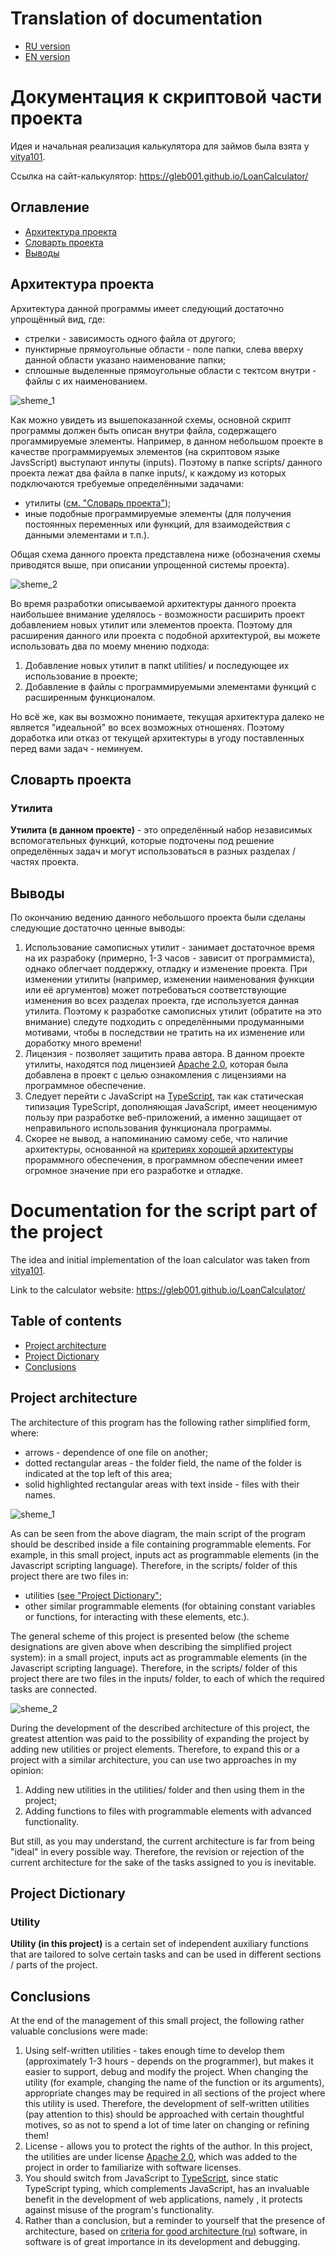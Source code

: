 

# Translation of documentation
* [RU version](#Документация-к-скриптовой-части-проекта)
* [EN version](#Documentation-for-the-script-part-of-the-project)


# Документация к скриптовой части проекта

Идея и начальная реализация калькулятора для займов
была взята у [vitya101](https://github.com/vitya101).

Ссылка на сайт-калькулятор: https://gleb001.github.io/LoanCalculator/


## Оглавление
* [Архитектура проекта](#Архитектура-проекта)
* [Словарть проекта](#Словарть-проекта)
* [Выводы](#Выводы)


## Архитектура проекта
Архитектура данной программы имеет следующий достаточно
упрощённый вид, где:
* стрелки - зависимость одного файла от другого;
* пунктирные прямоугольные области - поле папки, слева вверху
данной области указано наименование папки;
* сплошные выделенные прямоугольные области с тектсом внутри -
файлы с их наименованием.

![sheme_1](./media/Simplified%20view%20of%20the%20js%20code%20architecture.png)

Как можно увидеть из вышепоказанной схемы, основной 
скрипт программы должен быть описан внутри файла,
содержащего прогаммируемые элементы. Например, в данном
небольшом проекте в качестве программируемых элементов (на
скриптовом языке JavsScript) выступают инпуты (inputs). 
Поэтому в папке scripts/ данного проекта лежат два файла в
папке inputs/, к каждому из которых подключаются требуемые
определёнными задачами:
* утилиты ([см. "Cловарь проекта"](#Утилита));
* иные подобные программируемые элементы (для получения постоянных
переменных или функций, для взаимодействия с данными элементами и т.п.).

Общая схема данного проекта представлена ниже (обозначения схемы
приводятся выше, при описании упрощенной системы проекта).

![sheme_2](./media/file%20script%20structure%20of%20the%20project.png)

Во время разработки описываемой архитектуры данного проекта наибольшее
внимание уделялось - возможности расширить проект добавлением новых
утилит или элементов проекта. Поэтому для расширения данного или
проекта с подобной архитектурой, вы можете использовать два по
моему мнению подхода:
1. Добавление новых утилит в папкt utilities/ и последующее их
использование в проекте;
2. Добавление в файлы с программируемыми элементами функций с
расширенным функционалом.

Но всё же, как вы возможно понимаете, текущая архитектура далеко не
является "идеальной" во всех возможных отношенях. Поэтому доработка или
отказ от текущей архитектуры в угоду поставленных перед вами задач - 
неминуем.


## Словарть проекта
### Утилита
**Утилита (в данном проекте)** - это определённый набор независимых
вспомогательных функций, которые подточены под решение
определённых задач и могут использоваться в разных разделах /
частях проекта.


## Выводы
По окончанию ведению данного небольшого проекта были сделаны
следующие достаточно ценные выводы:
1. Использование самописных утилит - занимает достаточное
время на их разрабоку (примерно, 1-3 часов - зависит от
программиста), однако облегчает поддержку, отладку и изменение
проекта.
При изменении утилиты (например, изменении наименования
функции или её аргументов) может потребоваться соответствующие
изменения во всех разделах проекта, где используется данная
утилита. Поэтому к разработке самописных утилит (обратите на
это внимание) следуте подходить с определёнными продуманными
мотивами, чтобы в последствии не тратить на их изменение или
доработку много времени!
2. Лицензия - позволяет защитить права автора. В данном проекте
утилиты, находятся под лицензией
[Apache 2.0](https://www.apache.org/licenses/LICENSE-2.0.html),
которая была добавлена в проект с целью ознакомления с лицензиями
на программное обеспечение.
3. Следует перейти с JavaScript на [TypeScript](https://www.typescriptlang.org/),
так как статическая типизация TypeScript, дополняющая JavaScript,
имеет неоценимую пользу при разработке веб-приложений, а именно
защищает от неправильного использования функционала программы.
4. Скорее не вывод, а напоминанию самому себе, что наличие архитектуры,
основанной на [критериях хорошей архитектуры](https://habr.com/ru/post/276593/)
прораммного обеспечения, в программном обеспечении имеет
огромное значение при его разработке и отладке.


# Documentation for the script part of the project

The idea and initial implementation of the loan calculator
was taken from [vitya101](https://github.com/vitya101 ).

Link to the calculator website: https://gleb001.github.io/LoanCalculator/


## Table of contents
* [Project architecture](#Project-architecture)
* [Project Dictionary](#Project-Dictionary)
* [Conclusions](#Conclusions)


## Project architecture
The architecture of this program has the following rather
simplified form, where:
* arrows - dependence of one file on another;
* dotted rectangular areas - the folder field,
the name of the folder is indicated at the top left of this area;
* solid highlighted rectangular areas with text inside -
files with their names.

![sheme_1](./media/Simplified%20view%20of%20the%20js%20code%20architecture.png)

As can be seen from the above diagram, the main
script of the program should be described inside a file
containing programmable elements. For example, in this
small project, inputs act as programmable elements (in the
Javascript scripting language).
Therefore, in the scripts/ folder of this project there are two
files in:
* utilities ([see "Project Dictionary"](#Utility);
* other similar programmable elements (for obtaining constant
variables or functions, for interacting with these elements, etc.).

The general scheme of this project is presented below (the scheme
designations are given above when describing the simplified project
system): in a small project, inputs act as programmable elements
(in the Javascript scripting language).
Therefore, in the scripts/ folder of this project there are
two files in the inputs/ folder, to each of which the required
tasks are connected.

![sheme_2](./media/file%20script%20structure%20of%20the%20project.png)

During the development of the described architecture of this project,
the greatest attention was paid to the possibility of expanding the
project by adding new utilities or project elements. Therefore, to
expand this or a project with a similar architecture, you can use
two approaches in my opinion:
1. Adding new utilities in the utilities/ folder and then
using them in the project;
2. Adding functions to files with programmable elements with
advanced functionality.

But still, as you may understand, the current architecture is far
from being "ideal" in every possible way. Therefore, the revision or
rejection of the current architecture for the sake of the tasks
assigned to you is inevitable.


## Project Dictionary
### Utility
**Utility (in this project)** is a certain set of independent
auxiliary functions that are tailored to solve
certain tasks and can be used in different sections /
parts of the project.


## Conclusions
At the end of the management of this small project, the following
rather valuable conclusions were made:
1. Using self-written utilities - takes enough
time to develop them (approximately 1-3 hours - depends on
the programmer), but makes it easier to support, debug and modify
the project.
When changing the utility (for example, changing the name
of the function or its arguments), appropriate
changes may be required in all sections of the project where this
utility is used. Therefore, the development of self-written utilities
(pay attention to this) should be approached with certain thoughtful
motives, so as not to spend a lot of time later on changing or
refining them!
2. License - allows you to protect the rights of the author. In this
project, the utilities are under license
[Apache 2.0](https://www.apache.org/licenses/LICENSE-2.0.html),
which was added to the project in order to familiarize with
software licenses.
3. You should switch from JavaScript to [TypeScript](https://www.typescriptlang.org/),
since static TypeScript typing, which complements JavaScript,
has an invaluable benefit in the development of web applications, namely
, it protects against misuse of the program's functionality.
4. Rather than a conclusion, but a reminder to yourself that the presence of architecture,
based on [criteria for good architecture (ru)](https://habr.com/ru/post/276593/)
software, in software is of great importance in its development and debugging.
